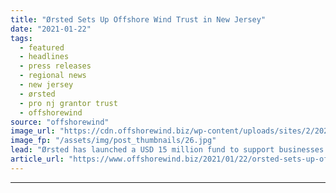 ```yaml
---
title: "Ørsted Sets Up Offshore Wind Trust in New Jersey"
date: "2021-01-22"
tags: 
  - featured
  - headlines
  - press releases
  - regional news
  - new jersey
  - ørsted
  - pro nj grantor trust
  - offshorewind
source: "offshorewind"
image_url: "https://cdn.offshorewind.biz/wp-content/uploads/sites/2/2021/01/22094008/%C3%98rsted-Sets-Up-Offshore-Wind-Trust-in-New-Jersey.jpg"
image_fp: "/assets/img/post_thumbnails/26.jpg"
lead: "Ørsted has launched a USD 15 million fund to support businesses in New Jersey"
article_url: "https://www.offshorewind.biz/2021/01/22/orsted-sets-up-offshore-wind-trust-in-new-jersey/"
---
```


---
